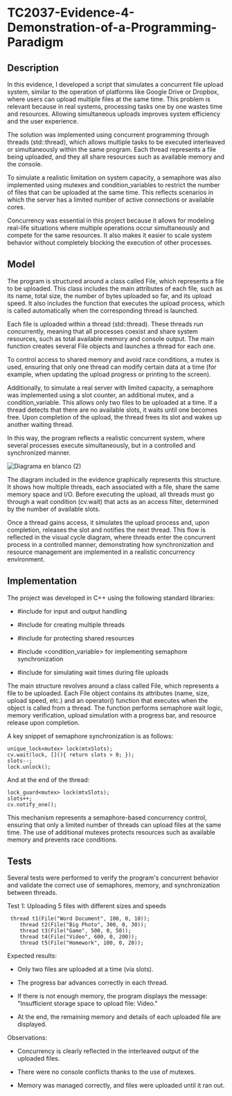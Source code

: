 # TC2037-Evidence-4-Demonstration-of-a-Programming-Paradigm
## Description
In this evidence, I developed a script that simulates a concurrent file upload system, similar to the operation of platforms like Google Drive or Dropbox, where users can upload multiple files at the same time. This problem is relevant because in real systems, processing tasks one by one wastes time and resources. Allowing simultaneous uploads improves system efficiency and the user experience.

The solution was implemented using concurrent programming through threads (std::thread), which allows multiple tasks to be executed interleaved or simultaneously within the same program. Each thread represents a file being uploaded, and they all share resources such as available memory and the console.

To simulate a realistic limitation on system capacity, a semaphore was also implemented using mutexes and condition_variables to restrict the number of files that can be uploaded at the same time. This reflects scenarios in which the server has a limited number of active connections or available cores.

Concurrency was essential in this project because it allows for modeling real-life situations where multiple operations occur simultaneously and compete for the same resources. It also makes it easier to scale system behavior without completely blocking the execution of other processes.

## Model
The program is structured around a class called File, which represents a file to be uploaded. This class includes the main attributes of each file, such as its name, total size, the number of bytes uploaded so far, and its upload speed. It also includes the function that executes the upload process, which is called automatically when the corresponding thread is launched.

Each file is uploaded within a thread (std::thread). These threads run concurrently, meaning that all processes coexist and share system resources, such as total available memory and console output. The main function creates several File objects and launches a thread for each one.

To control access to shared memory and avoid race conditions, a mutex is used, ensuring that only one thread can modify certain data at a time (for example, when updating the upload progress or printing to the screen).

Additionally, to simulate a real server with limited capacity, a semaphore was implemented using a slot counter, an additional mutex, and a condition_variable. This allows only two files to be uploaded at a time. If a thread detects that there are no available slots, it waits until one becomes free. Upon completion of the upload, the thread frees its slot and wakes up another waiting thread.

In this way, the program reflects a realistic concurrent system, where several processes execute simultaneously, but in a controlled and synchronized manner.

![Diagrama en blanco (2)](https://github.com/user-attachments/assets/ba08e3cd-0391-4887-9ef4-66d314950681)

The diagram included in the evidence graphically represents this structure. It shows how multiple threads, each associated with a file, share the same memory space and I/O. Before executing the upload, all threads must go through a wait condition (cv.wait) that acts as an access filter, determined by the number of available slots.

Once a thread gains access, it simulates the upload process and, upon completion, releases the slot and notifies the next thread. This flow is reflected in the visual cycle diagram, where threads enter the concurrent process in a controlled manner, demonstrating how synchronization and resource management are implemented in a realistic concurrency environment.

## Implementation
The project was developed in C++ using the following standard libraries:

- #include <iostream> for input and output handling

- #include <thread> for creating multiple threads

- #include <mutex> for protecting shared resources

- #include <condition_variable> for implementing semaphore synchronization

- #include <chrono> for simulating wait times during file uploads

The main structure revolves around a class called File, which represents a file to be uploaded. Each File object contains its attributes (name, size, upload speed, etc.) and an operator() function that executes when the object is called from a thread. The function performs semaphore wait logic, memory verification, upload simulation with a progress bar, and resource release upon completion.

A key snippet of semaphore synchronization is as follows:
```
unique_lock<mutex> lock(mtxSlots);
cv.wait(lock, [](){ return slots > 0; });
slots--;
lock.unlock();

```
And at the end of the thread:
```
lock_guard<mutex> lock(mtxSlots);
slots++;
cv.notify_one();

```
This mechanism represents a semaphore-based concurrency control, ensuring that only a limited number of threads can upload files at the same time. The use of additional mutexes protects resources such as available memory and prevents race conditions.

## Tests
Several tests were performed to verify the program's concurrent behavior and validate the correct use of semaphores, memory, and synchronization between threads.

Test 1: Uploading 5 files with different sizes and speeds
```
 thread t1(File("Word Document", 100, 0, 10));
    thread t2(File("Big Photo", 300, 0, 30));
    thread t3(File("Game", 500, 0, 50));
    thread t4(File("Video", 600, 0, 200));
    thread t5(File("Homework", 100, 0, 20));
```
Expected results:

- Only two files are uploaded at a time (via slots).

- The progress bar advances correctly in each thread.

- If there is not enough memory, the program displays the message:
"Insufficient storage space to upload file: Video."

- At the end, the remaining memory and details of each uploaded file are displayed.

Observations:

- Concurrency is clearly reflected in the interleaved output of the uploaded files.

- There were no console conflicts thanks to the use of mutexes.

- Memory was managed correctly, and files were uploaded until it ran out.
